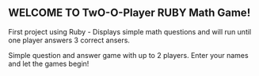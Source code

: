 
## WELCOME TO TwO-O-Player RUBY Math Game!

First project using Ruby - Displays simple math questions and will run until one player answers 3 correct ansers.

Simple question and answer game with up to 2 players. Enter your names and let the games begin!